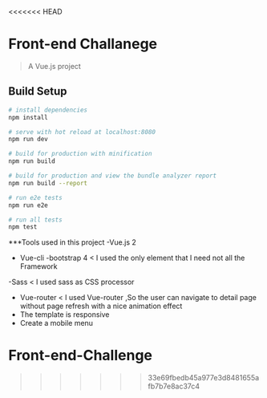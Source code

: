 <<<<<<< HEAD
# Front-end Challanege

> A Vue.js project

## Build Setup

``` bash
# install dependencies
npm install

# serve with hot reload at localhost:8080
npm run dev

# build for production with minification
npm run build

# build for production and view the bundle analyzer report
npm run build --report

# run e2e tests
npm run e2e

# run all tests
npm test
```

***Tools used in this project
-Vue.js 2
- Vue-cli
-bootstrap 4
< I used the only element that I need not all the Framework

-Sass
< I used sass as CSS processor
- Vue-router
< I used Vue-router ,So the user can navigate to detail page without page refresh with a nice animation effect
- The template is responsive
- Create a mobile menu
# Front-end-Challenge
>>>>>>> 33e69fbedb45a977e3d8481655afb7b7e8ac37c4
